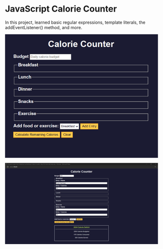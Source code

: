 # JavaScript Calorie Counter

In this project, learned basic regular expressions, template literals, the addEventListener() method, and more.

![Calorie counter Frontend](https://github.com/rahulsahani1137/JavaScript-Projects/blob/main/Calorie%20Counter/Assets/Screenshot%202024-03-30%20003231.png)

![Calorie counter Use](https://github.com/rahulsahani1137/JavaScript-Projects/blob/main/Calorie%20Counter/Assets/Screenshot%202024-03-30%20003729.png)